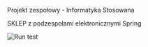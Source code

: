 Projekt zespołowy - Informatyka Stosowana

SKLEP z podzespołami elektronicznymi
Spring

![Run test](https://github.com/piotrHeinzelman/projekt_zespolowy/main/Modelio_and_Info/Info/runTest.jpg?raw=true)
